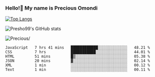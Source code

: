 ### Hello!👋 My name is Precious Omondi 

[![Top Langs](https://github-readme-stats.vercel.app/api/top-langs/?username=Presho99&langs_count=8&theme=dark)](https://github.com/Presho99/github-readme-stats)

![Presho99's GitHub stats](https://github-readme-stats.vercel.app/api?username=Presho99&show_icons=true&theme=dark)


<p align="left"> <img src=https://komarev.com/ghpvc/?username=Presho99&color=blueviolet alt=Precious/></p>






<!--START_SECTION:waka-->

```text
JavaScript   7 hrs 41 mins   ████████████░░░░░░░░░░░░░   48.21 %
CSS          7 hrs           ███████████░░░░░░░░░░░░░░   44.01 %
HTML         51 mins         █▒░░░░░░░░░░░░░░░░░░░░░░░   05.38 %
JSON         20 mins         ▓░░░░░░░░░░░░░░░░░░░░░░░░   02.14 %
XML          1 min           ░░░░░░░░░░░░░░░░░░░░░░░░░   00.12 %
Text         1 min           ░░░░░░░░░░░░░░░░░░░░░░░░░   00.11 %
```

<!--END_SECTION:waka-->

